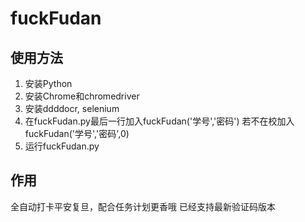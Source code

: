 # fuckFudan

## 使用方法
1. 安装Python
2. 安装Chrome和chromedriver
3. 安装ddddocr, selenium
4. 在fuckFudan.py最后一行加入fuckFudan('学号','密码')
若不在校加入fuckFudan('学号','密码',0)
6. 运行fuckFudan.py

## 作用
全自动打卡平安复旦，配合任务计划更香哦
已经支持最新验证码版本
